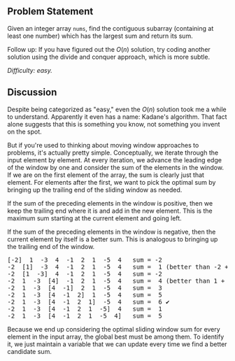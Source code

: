 Problem Statement
-----------------

Given an integer array `nums`, find the contiguous subarray (containing at least
one number) which has the largest sum and return its sum.

Follow up: If you have figured out the *O*(*n*) solution, try coding another
solution using the divide and conquer approach, which is more subtle.

*Difficulty: easy.*

Discussion
----------

Despite being categorized as "easy," even the *O*(*n*) solution took me a while
to understand. Apparently it even has a name: Kadane's algorithm. That fact
alone suggests that this is something you know, not something you invent on the
spot.

But if you're used to thinking about moving window approaches to problems, it's
actually pretty simple. Conceptually, we iterate through the input element by
element. At every iteration, we advance the leading edge of the window by one
and consider the sum of the elements in the window. If we are on the first
element of the array, the sum is clearly just that element. For elements after
the first, we want to pick the optimal sum by bringing up the trailing end of
the sliding window as needed.

If the sum of the preceding elements in the window is positive, then we keep the
trailing end where it is and add in the new element. This is the maximum sum
starting at the current element and going left.

If the sum of the preceding elements in the window is negative, then the current
element by itself is a better sum. This is analogous to bringing up the trailing
end of the window.
<pre><tt>[-2]  1  -3  4  -1  2  1  -5  4   sum = -2
-2  [1]  -3  4  -1  2  1  -5  4   sum =  1 (better than -2 + 1)
-2  [1  -3]  4  -1  2  1  -5  4   sum = -2
-2  1  -3  [4]  -1  2  1  -5  4   sum =  4 (better than 1 + -3 + 4)
-2  1  -3  [4  -1]  2  1  -5  4   sum =  3
-2  1  -3  [4  -1  2]  1  -5  4   sum =  5
-2  1  -3  [4  -1  2  1]  -5  4   sum =  6 ✔
-2  1  -3  [4  -1  2  1  -5]  4   sum =  1
-2  1  -3  [4  -1  2  1  -5  4]   sum =  5</tt></pre>
Because we end up considering the optimal sliding window sum for every element
in the input array, the global best must be among them. To identify it, we just
maintain a variable that we can update every time we find a better candidate
sum.
